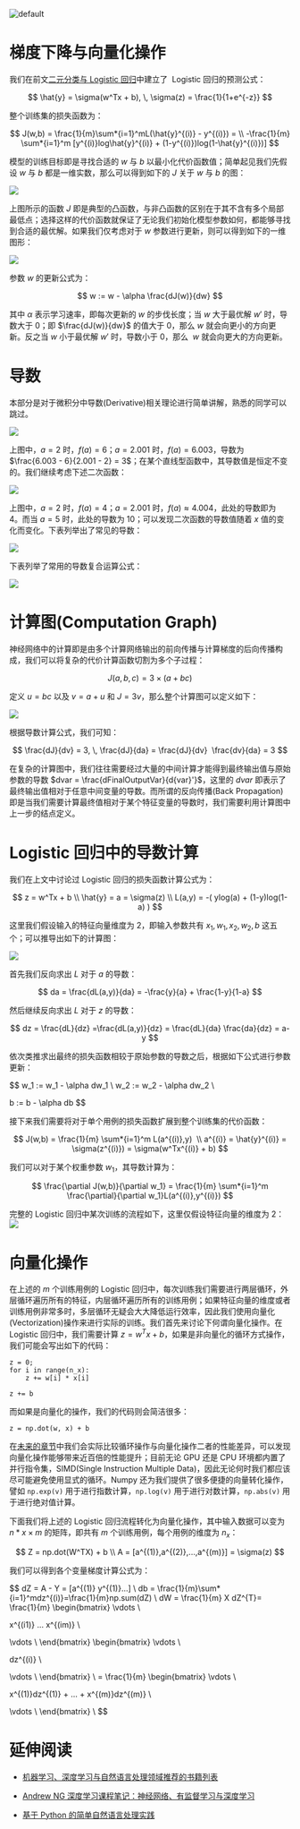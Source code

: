 ![default](https://user-images.githubusercontent.com/5803001/44629091-c0c56180-a97c-11e8-8aff-52d51a8aec1f.jpg)

# 梯度下降与向量化操作

我们在前文[二元分类与 Logistic 回归](https://zhuanlan.zhihu.com/p/28530027)中建立了  Logistic 回归的预测公式：

$$
\hat{y} = \sigma(w^Tx + b), \, \sigma(z) = \frac{1}{1+e^{-z}}
$$

整个训练集的损失函数为：

$$
J(w,b) =
\frac{1}{m}\sum*{i=1}^mL(\hat{y}^{(i)} - y^{(i)}) = \\
-\frac{1}{m} \sum*{i=1}^m [y^{(i)}log\hat{y}^{(i)} + (1-y^{(i)})log(1-\hat{y}^{(i)})]
$$

模型的训练目标即是寻找合适的 $w$ 与 $b$ 以最小化代价函数值；简单起见我们先假设 $w$ 与 $b$ 都是一维实数，那么可以得到如下的 $J$ 关于 $w$ 与 $b$ 的图：

![](https://coding.net/u/hoteam/p/Cache/git/raw/master/2017/8/2/WXISADA.png)

上图所示的函数 $J$ 即是典型的凸函数，与非凸函数的区别在于其不含有多个局部最低点；选择这样的代价函数就保证了无论我们初始化模型参数如何，都能够寻找到合适的最优解。如果我们仅考虑对于 $w$ 参数进行更新，则可以得到如下的一维图形：

![](https://coding.net/u/hoteam/p/Cache/git/raw/master/2017/8/2/WX20170815-155039.png)

参数 $w$ 的更新公式为：

$$
w := w - \alpha \frac{dJ(w)}{dw}
$$

其中 $\alpha$ 表示学习速率，即每次更新的 $w$ 的步伐长度；当 $w$ 大于最优解 $w'$ 时，导数大于 0；即 $\frac{dJ(w)}{dw}$ 的值大于 0，那么 $w$ 就会向更小的方向更新。反之当 $w$ 小于最优解 $w'$ 时，导数小于 0，那么  $w$ 就会向更大的方向更新。

# 导数

本部分是对于微积分中导数(Derivative)相关理论进行简单讲解，熟悉的同学可以跳过。

![](https://coding.net/u/hoteam/p/Cache/git/raw/master/2017/8/2/WX20170815-165158.png)

上图中，$a  = 2$ 时，$f(a) = 6$；$a = 2.001$ 时，$f(a) = 6.003$，导数为 $\frac{6.003 - 6}{2.001 - 2} = 3$；在某个直线型函数中，其导数值是恒定不变的。我们继续考虑下述二次函数：

![](https://coding.net/u/hoteam/p/Cache/git/raw/master/2017/8/2/WX20170815-165210.png)

上图中，$a = 2$ 时，$f(a) = 4$；$a = 2.001$ 时，$f(a) \approx 4.004$，此处的导数即为 4。而当 $a = 5$ 时，此处的导数为 10；可以发现二次函数的导数值随着 $x$ 值的变化而变化。下表列举出了常见的导数：

![](http://durofy.com/wp-content/uploads/2012/10/basic_derivatives.jpg)

下表列举了常用的导数复合运算公式：

![](https://coding.net/u/hoteam/p/Cache/git/raw/master/2017/8/2/WX20170815-164946.png)

# 计算图(Computation Graph)

神经网络中的计算即是由多个计算网络输出的前向传播与计算梯度的后向传播构成，我们可以将复杂的代价计算函数切割为多个子过程：

$$
J(a, b, c) = 3 \times (a + bc)
$$

定义 $u = bc$ 以及 $v = a + u$ 和 $J = 3v$，那么整个计算图可以定义如下：

![](https://coding.net/u/hoteam/p/Cache/git/raw/master/2017/8/2/WX20170815-172933.png)

根据导数计算公式，我们可知：

$$
\frac{dJ}{dv} = 3, \,
\frac{dJ}{da} = \frac{dJ}{dv}  \frac{dv}{da} = 3
$$

在复杂的计算图中，我们往往需要经过大量的中间计算才能得到最终输出值与原始参数的导数 $dvar = \frac{dFinalOutputVar}{d{var}'}$，这里的 $dvar$ 即表示了最终输出值相对于任意中间变量的导数。而所谓的反向传播(Back Propagation)即是当我们需要计算最终值相对于某个特征变量的导数时，我们需要利用计算图中上一步的结点定义。

# Logistic 回归中的导数计算

我们在上文中讨论过 Logistic 回归的损失函数计算公式为：

$$
z = w^Tx + b \\
\hat{y} = a = \sigma(z) \\
L(a,y) = -( ylog(a) + (1-y)log(1-a) )
$$

这里我们假设输入的特征向量维度为 2，即输入参数共有 $x_1, w_1, x_2, w_2, b$ 这五个；可以推导出如下的计算图：

![](https://coding.net/u/hoteam/p/Cache/git/raw/master/2017/8/2/WX20170816-122224.png)

首先我们反向求出 $L$ 对于 $a$ 的导数：

$$
da = \frac{dL(a,y)}{da} = -\frac{y}{a} + \frac{1-y}{1-a}
$$

然后继续反向求出 $L$ 对于 $z$ 的导数：

$$
dz = \frac{dL}{dz}
=\frac{dL(a,y)}{dz}
= \frac{dL}{da} \frac{da}{dz}
= a-y
$$

依次类推求出最终的损失函数相较于原始参数的导数之后，根据如下公式进行参数更新：

$$
w_1 := w_1 - \alpha dw_1 \\
w_2 := w_2 - \alpha dw_2 \\

b := b - \alpha db
$$

接下来我们需要将对于单个用例的损失函数扩展到整个训练集的代价函数：

$$
J(w,b) = \frac{1}{m} \sum*{i=1}^m L(a^{(i)},y)  \\
a^{(i)} = \hat{y}^{(i)} = \sigma(z^{(i)}) = \sigma(w^Tx^{(i)} + b)
$$

我们可以对于某个权重参数 $w_1$，其导数计算为：

$$
\frac{\partial J(w,b)}{\partial w_1} = \frac{1}{m} \sum*{i=1}^m \frac{\partial}{\partial w_1}L(a^{(i)},y^{(i)})
$$

完整的 Logistic 回归中某次训练的流程如下，这里仅假设特征向量的维度为 2：
![](https://coding.net/u/hoteam/p/Cache/git/raw/master/2017/8/2/WX20170816-151554.png)

# 向量化操作

在上述的 $m$ 个训练用例的 Logistic 回归中，每次训练我们需要进行两层循环，外层循环遍历所有的特征，内层循环遍历所有的训练用例；如果特征向量的维度或者训练用例非常多时，多层循环无疑会大大降低运行效率，因此我们使用向量化(Vectorization)操作来进行实际的训练。我们首先来讨论下何谓向量化操作。在 Logistic 回归中，我们需要计算 $z = w^Tx + b$，如果是非向量化的循环方式操作，我们可能会写出如下的代码：

```
z = 0;
for i in range(n_x):
    z += w[i] * x[i]

z += b
```

而如果是向量化的操作，我们的代码则会简洁很多：

```
z = np.dot(w, x) + b
```

在[未来的章节](https://parg.co/bjz)中我们会实际比较循环操作与向量化操作二者的性能差异，可以发现向量化操作能够带来近百倍的性能提升；目前无论 GPU 还是 CPU 环境都内置了并行指令集，SIMD(Single Instruction Multiple Data)，因此无论何时我们都应该尽可能避免使用显式的循环。Numpy 还为我们提供了很多便捷的向量转化操作，譬如 `np.exp(v)` 用于进行指数计算，`np.log(v)` 用于进行对数计算，`np.abs(v)` 用于进行绝对值计算。

下面我们将上述的 Logistic 回归流程转化为向量化操作，其中输入数据可以变为 $n*x \times m$ 的矩阵，即共有 $m$ 个训练用例，每个用例的维度为 $n_x$：

$$
Z = np.dot(W^TX) + b \\
A = [a^{(1)},a^{(2)},...,a^{(m)}] = \sigma(z)
$$

我们可以得到各个变量梯度计算公式为：

$$
dZ = A - Y = [a^{(1)} y^{(1)}...] \\
db = \frac{1}{m}\sum*{i=1}^mdz^{(i)}=\frac{1}{m}np.sum(dZ) \\
dW = \frac{1}{m} X dZ^{T}=
\frac{1}{m}
\begin{bmatrix}
\vdots \\

x^{(i1)} ... x^{(im)} \\

\vdots \\
\end{bmatrix}
\begin{bmatrix}
\vdots \\

dz^{(i)} \\

\vdots \\
\end{bmatrix} \\
= \frac{1}{m}
\begin{bmatrix}
\vdots \\

x^{(1)}dz^{(1)} + ... + x^{(m)}dz^{(m)} \\

\vdots \\
\end{bmatrix} \\
$$

# 延伸阅读

- [机器学习、深度学习与自然语言处理领域推荐的书籍列表](https://zhuanlan.zhihu.com/p/25612011)

- [Andrew NG 深度学习课程笔记：神经网络、有监督学习与深度学习](https://zhuanlan.zhihu.com/p/28488349)

- [基于 Python 的简单自然语言处理实践](https://zhuanlan.zhihu.com/p/26249110)

